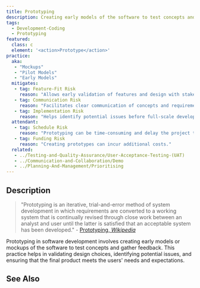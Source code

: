 ```yaml
---
title: Prototyping
description: Creating early models of the software to test concepts and ideas.
tags: 
  - Development-Coding
  - Prototyping
featured: 
  class: c
  element: '<action>Prototype</action>'
practice:
  aka: 
   - "Mockups"
   - "Pilot Models"
   - "Early Models"
  mitigates:
   - tag: Feature-Fit Risk
     reason: "Allows early validation of features and design with stakeholders."
   - tag: Communication Risk
     reason: "Facilitates clear communication of concepts and requirements."
   - tag: Implementation Risk
     reason: "Helps identify potential issues before full-scale development."
  attendant:
   - tag: Schedule Risk
     reason: "Prototyping can be time-consuming and delay the project timeline."
   - tag: Funding Risk
     reason: "Creating prototypes can incur additional costs."
  related:
   - ../Testing-and-Quality-Assurance/User-Acceptance-Testing-(UAT)
   - ../Communication-and-Collaboration/Demo
   - ../Planning-And-Management/Prioritising
---
```


<PracticeIntro details={frontMatter} /> 

## Description

> "Prototyping is an iterative, trial-and-error method of system development in which requirements are converted to a working system that is continually revised through close work between an analyst and user until the latter is satisfied that an acceptable system has been developed." - [Prototyping, _Wikipedia_](https://en.wikipedia.org/wiki/Prototyping)

Prototyping in software development involves creating early models or mockups of the software to test concepts and gather feedback. This practice helps in validating design choices, identifying potential issues, and ensuring that the final product meets the users' needs and expectations.

## See Also

<TagList tag="Prototyping" />
